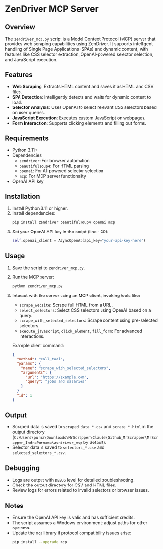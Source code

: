 # ZenDriver MCP Server

## Overview
The `zendriver_mcp.py` script is a Model Context Protocol (MCP) server that provides web scraping capabilities using ZenDriver. It supports intelligent handling of Single Page Applications (SPAs) and dynamic content, with features like CSS selector extraction, OpenAI-powered selector selection, and JavaScript execution.

## Features
- **Web Scraping**: Extracts HTML content and saves it as HTML and CSV files.
- **SPA Detection**: Intelligently detects and waits for dynamic content to load.
- **Selector Analysis**: Uses OpenAI to select relevant CSS selectors based on user queries.
- **JavaScript Execution**: Executes custom JavaScript on webpages.
- **Form Interaction**: Supports clicking elements and filling out forms.

## Requirements
- Python 3.11+
- Dependencies:
  - `zendriver`: For browser automation
  - `beautifulsoup4`: For HTML parsing
  - `openai`: For AI-powered selector selection
  - `mcp`: For MCP server functionality
- OpenAI API key

## Installation
1. Install Python 3.11 or higher.
2. Install dependencies:
   ```bash
   pip install zendriver beautifulsoup4 openai mcp
   ```
3. Set your OpenAI API key in the script (line ~30):
   ```python
   self.openai_client = AsyncOpenAI(api_key="your-api-key-here")
   ```

## Usage
1. Save the script to `zendriver_mcp.py`.
2. Run the MCP server:
   ```bash
   python zendriver_mcp.py
   ```
3. Interact with the server using an MCP client, invoking tools like:
   - `scrape_website`: Scrape full HTML from a URL.
   - `select_selectors`: Select CSS selectors using OpenAI based on a query.
   - `scrape_with_selected_selectors`: Scrape content using pre-selected selectors.
   - `execute_javascript`, `click_element`, `fill_form`: For advanced interactions.

   Example client command:
   ```json
   {
     "method": "call_tool",
     "params": {
       "name": "scrape_with_selected_selectors",
       "arguments": {
         "url": "https://example.com",
         "query": "jobs and salaries"
       }
     },
     "id": 1
   }
   ```

## Output
- Scraped data is saved to `scraped_data_*.csv` and `scrape_*.html` in the output directory (`C:\Users\purna\Downloads\MrScrapper\Claude\Github_MrScrapper\MrScrapper_IndraPurnama\zendriver_mcp` by default).
- Selector data is saved to `selectors_*.csv` and `selected_selectors_*.csv`.

## Debugging
- Logs are output with `DEBUG` level for detailed troubleshooting.
- Check the output directory for CSV and HTML files.
- Review logs for errors related to invalid selectors or browser issues.

## Notes
- Ensure the OpenAI API key is valid and has sufficient credits.
- The script assumes a Windows environment; adjust paths for other systems.
- Update the `mcp` library if protocol compatibility issues arise:
  ```bash
  pip install --upgrade mcp
  ```